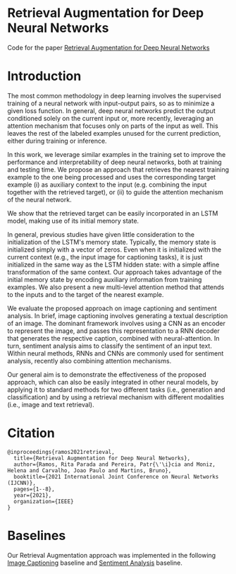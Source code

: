 # Retrieval Augmentation for Deep Neural Networks

Code for the paper [Retrieval Augmentation for Deep Neural Networks](https://ieeexplore.ieee.org/document/9533978)

# Introduction

The most common methodology in deep learning involves the supervised training of a neural network with input-output pairs, so as to minimize a given loss function. In general, deep neural networks predict the output conditioned solely on the current input or, more recently, leveraging an attention mechanism that focuses only on parts of the input as well. This leaves the rest of the labeled examples unused for the current prediction, either during training or inference.

In this work, we leverage similar examples in the training set to improve the performance and interpretability of deep neural networks, both at training and testing time. We propose an approach that retrieves the nearest training example to the one being processed and uses the corresponding target example (i) as auxiliary context to the input (e.g. combining the input together with the retrieved target), or (ii) to guide the attention mechanism of the neural network.

We show that the retrieved target can be easily incorporated in an LSTM model, making use of its initial memory state.

In general, previous studies have given little consideration to the initialization of the LSTM's memory state. Typically, the memory state is initialized simply with a vector of zeros. Even when it is initialized with the current context (e.g., the input image for captioning tasks), it is just initialized in the same way as the LSTM hidden state: with a simple affine transformation of the same context. Our approach takes advantage of the initial memory state by encoding auxiliary information from training examples. We also present a new multi-level attention method that attends to the inputs and to the target of the nearest example.

We evaluate the proposed approach on image captioning and sentiment analysis. In brief, image captioning involves generating a textual description of an image. The dominant framework involves using a CNN as an encoder to represent the image, and passes this representation to a RNN decoder that generates the respective caption, combined with neural-attention. In turn, sentiment analysis aims to classify the sentiment of an input text. Within neural methods, RNNs and CNNs are commonly used for sentiment analysis, recently also combining attention mechanisms.

Our general aim is to demonstrate the effectiveness of the proposed approach, which can also be easily integrated in other neural models, by applying it to standard methods for two different tasks (i.e., generation and classification) and by using a retrieval mechanism with different modalities (i.e., image and text retrieval).

# Citation

```
@inproceedings{ramos2021retrieval,
  title={Retrieval Augmentation for Deep Neural Networks},
  author={Ramos, Rita Parada and Pereira, Patr{\'\i}cia and Moniz, Helena and Carvalho, Joao Paulo and Martins, Bruno},
  booktitle={2021 International Joint Conference on Neural Networks (IJCNN)},
  pages={1--8},
  year={2021},
  organization={IEEE}
}

```

# Baselines

Our Retrieval Augmentation approach was implemented in the following [Image Captioning](https://github.com/sgrvinod/a-PyTorch-Tutorial-to-Image-Captioning) baseline and [Sentiment Analysis](https://github.com/bentrevett/pytorch-sentiment-analysis/blob/master/2%20-%20Upgraded%20Sentiment%20Analysis.ipynb) baseline.
